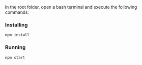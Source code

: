 In the root folder, open a bash terminal and execute the following commands:

### Installing
```
npm install
```

### Running
```
npm start
```
